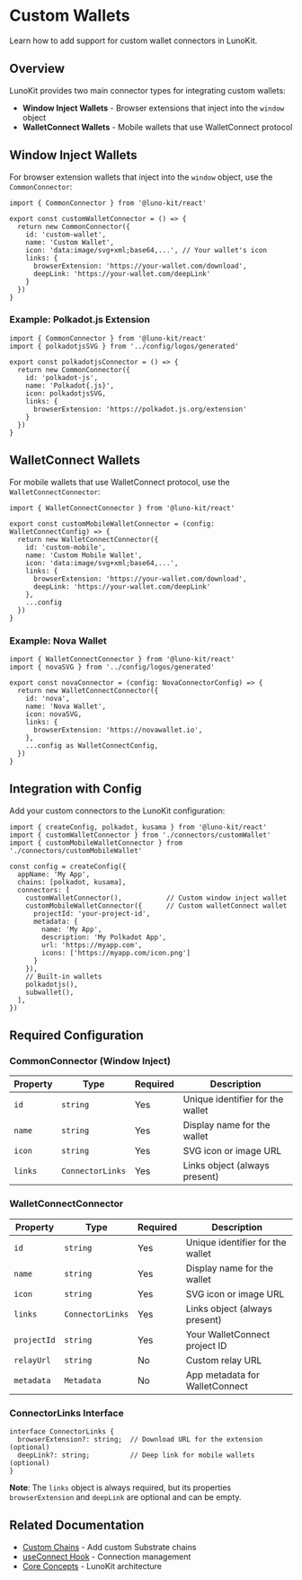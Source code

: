 # Custom Wallets

Learn how to add support for custom wallet connectors in LunoKit.

## Overview

LunoKit provides two main connector types for integrating custom wallets:
- **Window Inject Wallets** - Browser extensions that inject into the `window` object
- **WalletConnect Wallets** - Mobile wallets that use WalletConnect protocol

## Window Inject Wallets

For browser extension wallets that inject into the `window` object, use the `CommonConnector`:

```tsx
import { CommonConnector } from '@luno-kit/react'

export const customWalletConnector = () => {
  return new CommonConnector({
    id: 'custom-wallet',
    name: 'Custom Wallet',
    icon: 'data:image/svg+xml;base64,...', // Your wallet's icon
    links: {
      browserExtension: 'https://your-wallet.com/download',
      deepLink: 'https://your-wallet.com/deepLink'
    }
  })
}
```

### Example: Polkadot.js Extension

```tsx
import { CommonConnector } from '@luno-kit/react'
import { polkadotjsSVG } from '../config/logos/generated'

export const polkadotjsConnector = () => {
  return new CommonConnector({
    id: 'polkadot-js',
    name: 'Polkadot{.js}',
    icon: polkadotjsSVG,
    links: {
      browserExtension: 'https://polkadot.js.org/extension'
    }
  })
}
```

## WalletConnect Wallets

For mobile wallets that use WalletConnect protocol, use the `WalletConnectConnector`:

```tsx
import { WalletConnectConnector } from '@luno-kit/react'

export const customMobileWalletConnector = (config: WalletConnectConfig) => {
  return new WalletConnectConnector({
    id: 'custom-mobile',
    name: 'Custom Mobile Wallet',
    icon: 'data:image/svg+xml;base64,...',
    links: {
      browserExtension: 'https://your-wallet.com/download',
      deepLink: 'https://your-wallet.com/deepLink'
    },
    ...config
  })
}
```

### Example: Nova Wallet

```tsx
import { WalletConnectConnector } from '@luno-kit/react'
import { novaSVG } from '../config/logos/generated'

export const novaConnector = (config: NovaConnectorConfig) => {
  return new WalletConnectConnector({
    id: 'nova',
    name: 'Nova Wallet',
    icon: novaSVG,
    links: {
      browserExtension: 'https://novawallet.io',
    },
    ...config as WalletConnectConfig,
  })
}
```

## Integration with Config

Add your custom connectors to the LunoKit configuration:

```tsx
import { createConfig, polkadot, kusama } from '@luno-kit/react'
import { customWalletConnector } from './connectors/customWallet'
import { customMobileWalletConnector } from './connectors/customMobileWallet'

const config = createConfig({
  appName: 'My App',
  chains: [polkadot, kusama],
  connectors: [
    customWalletConnector(),           // Custom window inject wallet
    customMobileWalletConnector({      // Custom walletConnect wallet
      projectId: 'your-project-id',
      metadata: {
        name: 'My App',
        description: 'My Polkadot App',
        url: 'https://myapp.com',
        icons: ['https://myapp.com/icon.png']
      }
    }),
    // Built-in wallets
    polkadotjs(),
    subwallet(),
  ],
})
```

## Required Configuration

### CommonConnector (Window Inject)

| Property | Type | Required | Description |
|----------|------|----------|-------------|
| `id` | `string` | Yes | Unique identifier for the wallet |
| `name` | `string` | Yes | Display name for the wallet |
| `icon` | `string` | Yes | SVG icon or image URL |
| `links` | `ConnectorLinks` | Yes | Links object (always present) |

### WalletConnectConnector

| Property | Type | Required | Description |
|----------|------|----------|-------------|
| `id` | `string` | Yes | Unique identifier for the wallet |
| `name` | `string` | Yes | Display name for the wallet |
| `icon` | `string` | Yes | SVG icon or image URL |
| `links` | `ConnectorLinks` | Yes | Links object (always present) |
| `projectId` | `string` | Yes | Your WalletConnect project ID |
| `relayUrl` | `string` | No | Custom relay URL |
| `metadata` | `Metadata` | No | App metadata for WalletConnect |

### ConnectorLinks Interface

```tsx
interface ConnectorLinks {
  browserExtension?: string;  // Download URL for the extension (optional)
  deepLink?: string;          // Deep link for mobile wallets (optional)
}
```

**Note**: The `links` object is always required, but its properties `browserExtension` and `deepLink` are optional and can be empty.


## Related Documentation

- [Custom Chains](/getting-started/custom-chains) - Add custom Substrate chains
- [useConnect Hook](/hooks/connection/use-connect) - Connection management
- [Core Concepts](/overview/introduction) - LunoKit architecture
